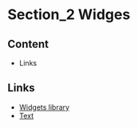 # Section_2 Widges

## Content

- Links

## Links

- [Widgets library](https://docs.flutter.io/flutter/widgets/widgets-library.html)
- [Text](https://docs.flutter.io/flutter/widgets/Text-class.html)
